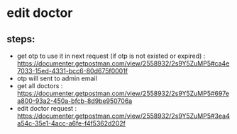 # edit doctor
## steps: 
* get otp to use it in next request (if otp is not existed or expired) : https://documenter.getpostman.com/view/2558932/2s9Y5ZuMP5#ca4e7033-15ed-4331-bcc6-80d675f0001f
* otp will sent to admin email 
* get all doctors : https://documenter.getpostman.com/view/2558932/2s9Y5ZuMP5#697ea800-93a2-450a-bfcb-8d9be950706a
* edit doctor request : https://documenter.getpostman.com/view/2558932/2s9Y5ZuMP5#3ea4a54c-35e1-4acc-a6fe-f4f5362d202f